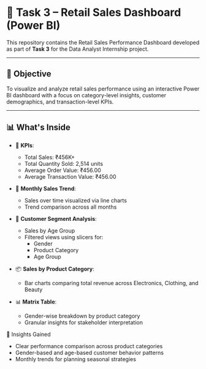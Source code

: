 # 🧾 Task 3 –  Retail Sales Dashboard (Power BI)

This repository contains  the Retail Sales Performance Dashboard developed as part of **Task 3** for the Data Analyst Internship project.

---

## 📌 Objective

To visualize and analyze retail sales performance using an interactive Power BI dashboard with a focus on category-level insights, customer demographics, and transaction-level KPIs.

---

## 📊 What's Inside 

- 🔢 **KPIs**:
  - Total Sales: ₹456K+
  - Total Quantity Sold: 2,514 units
  - Average Order Value: ₹456.00
  - Average Transaction Value: ₹456.00

- 📅 **Monthly Sales Trend**:
  - Sales over time visualized via line charts
  - Trend comparison across all months

- 🧍 **Customer Segment Analysis**:
  - Sales by Age Group
  - Filtered views using slicers for:
    - Gender
    - Product Category
    - Age Group

- 📦 **Sales by Product Category**:
  - Bar charts comparing total revenue across Electronics, Clothing, and Beauty

- 📊 **Matrix Table**:
  - Gender-wise breakdown by product category
  - Granular insights for stakeholder interpretation
    
🧠 Insights Gained

- Clear performance comparison across product categories
- Gender-based and age-based customer behavior patterns
- Monthly trends for planning seasonal strategies
